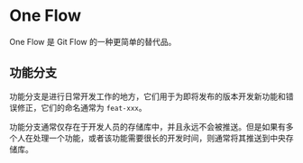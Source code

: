 # One Flow

One Flow 是 Git Flow 的一种更简单的替代品。

## 功能分支

功能分支是进行日常开发工作的地方，它们用于为即将发布的版本开发新功能和错误修正，它们的命名通常为 `feat-xxx`。

功能分支通常仅存在于开发人员的存储库中，并且永远不会被推送。但是如果有多个人在处理一个功能，或者该功能需要很长的开发时间，则通常将其推送到中央存储库。